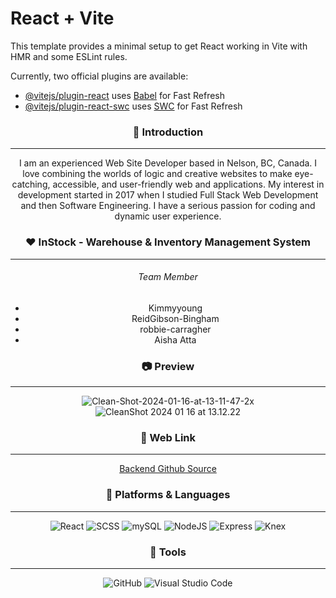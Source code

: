 # React + Vite

This template provides a minimal setup to get React working in Vite with HMR and some ESLint rules.

Currently, two official plugins are available:

- [@vitejs/plugin-react](https://github.com/vitejs/vite-plugin-react/blob/main/packages/plugin-react/README.md) uses [Babel](https://babeljs.io/) for Fast Refresh
- [@vitejs/plugin-react-swc](https://github.com/vitejs/vite-plugin-react-swc) uses [SWC](https://swc.rs/) for Fast Refresh



<div align=center>


<h3> 👋 Introduction </h3>
<hr/>
  <p>I am an experienced Web Site Developer based in Nelson, BC, Canada. I love combining the worlds of logic and creative websites to make eye-catching, accessible, and user-friendly web and applications. My interest in development started in 2017 when I studied Full Stack Web Development and then Software Engineering. I have a serious passion for coding and dynamic user experience. </p>


  <h3> ❤️ InStock - Warehouse & Inventory Management System </h3>
  <hr/>

  <h6>Team Member</h6>
  <ul>
    <li>Kimmyyoung</li>
    <li>ReidGibson-Bingham</li>
    <li>robbie-carragher</li>
    <li>Aisha Atta</li>
  </ul>
 
   
  
<h3> 📷 Preview </h3>
<hr/>

<img src="https://i.ibb.co/Gcb29HP/Clean-Shot-2024-01-16-at-13-11-47-2x.png" alt="Clean-Shot-2024-01-16-at-13-11-47-2x" border="0"></a><br />
<img src="https://s13.gifyu.com/images/S0cYn.gif" alt="CleanShot 2024 01 16 at 13.12.22" border="0" />

<h3> 🔗 Web Link </h3>
<hr/>
<!--   <a href="https://instock-site.netlify.app/"><p>Click ✔️ </a> : instock-site.netlify.app/</p> -->

  <a href="">
    Backend Github Source
  </a>

<h3> 📝 Platforms & Languages  </h3>
<hr/>


![React](https://img.shields.io/badge/React-61DAFB.svg?&style=for-the-badge&logo=React&logoColor=white)
![SCSS](https://img.shields.io/badge/SCSS-CC6699.svg?&style=for-the-badge&logo=SASS&logoColor=white)
![mySQL](https://img.shields.io/badge/MySQL-4479A1.svg?&style=for-the-badge&logo=MySQL&logoColor=white)
![NodeJS](https://img.shields.io/badge/Nodejs-339933.svg?&style=for-the-badge&logo=node&logoColor=white)
![Express](https://img.shields.io/badge/Express-000000.svg?&style=for-the-badge&logo=express&logoColor=white)
![Knex](https://img.shields.io/badge/Knex-D26B38.svg?&style=for-the-badge&logo=Knex&logoColor=white)




<h3> 🔨 Tools </h3>
<hr/>


![GitHub](https://img.shields.io/badge/GitHub-181717.svg?&style=for-the-badge&logo=GitHub&logoColor=white)
![Visual Studio Code](https://img.shields.io/badge/VisualStudioCode-007ACC.svg?&style=for-the-badge&logo=GitHub&logoColor=white)

</div>
